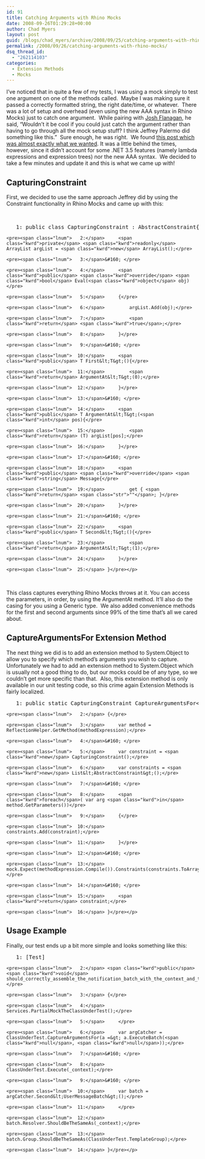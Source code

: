 ```yaml
---
id: 91
title: Catching Arguments with Rhino Mocks
date: 2008-09-26T01:29:28+00:00
author: Chad Myers
layout: post
guid: /blogs/chad_myers/archive/2008/09/25/catching-arguments-with-rhino-mocks.aspx
permalink: /2008/09/26/catching-arguments-with-rhino-mocks/
dsq_thread_id:
  - "262114103"
categories:
  - Extension Methods
  - Mocks
---
```

I’ve noticed that in quite a few of my tests, I was using a mock simply to test one argument on one of the methods called.&#160; Maybe I was making sure it passed a correctly formatted string, the right date/time, or whatever.&#160; There was a lot of setup and overhead (even using the new AAA syntax in Rhino Mocks) just to catch one argument.&#160; While pairing with [Josh Flanagan](http://joshuaflanagan.lostechies.com), he said, “Wouldn’t it be cool if you could just catch the argument rather than having to go through all the mock setup stuff? I think Jeffrey Palermo did something like this.”&#160; Sure enough, he was right.&#160; We found [this post which was almost exactly what we wanted](http://codebetter.com/blogs/jeffrey.palermo/archive/2007/10/02/generic-constraint-for-rhino-mocks-make-unit-tests-more-readable.aspx). It was a little behind the times, however, since it didn’t account for some .NET 3.5 features (namely lambda expressions and expression trees) nor the new AAA syntax.&#160; We decided to take a few minutes and update it and this is what we came up with!

## CapturingConstraint

First, we decided to use the same approach Jeffrey did by using the Constraint functionality in Rhino Mocks and came up with this:

&#160;

<div class="csharpcode-wrapper">
  <div class="csharpcode">
    <pre><span class="lnum">   1:</span> <span class="kwrd">public</span> <span class="kwrd">class</span> CapturingConstraint : AbstractConstraint{</pre>
    
    <pre><span class="lnum">   2:</span>     <span class="kwrd">private</span> <span class="kwrd">readonly</span> ArrayList argList = <span class="kwrd">new</span> ArrayList();</pre>
    
    <pre><span class="lnum">   3:</span>&#160; </pre>
    
    <pre><span class="lnum">   4:</span>     <span class="kwrd">public</span> <span class="kwrd">override</span> <span class="kwrd">bool</span> Eval(<span class="kwrd">object</span> obj)</pre>
    
    <pre><span class="lnum">   5:</span>     {</pre>
    
    <pre><span class="lnum">   6:</span>         argList.Add(obj);</pre>
    
    <pre><span class="lnum">   7:</span>         <span class="kwrd">return</span> <span class="kwrd">true</span>;</pre>
    
    <pre><span class="lnum">   8:</span>     }</pre>
    
    <pre><span class="lnum">   9:</span>&#160; </pre>
    
    <pre><span class="lnum">  10:</span>     <span class="kwrd">public</span> T First&lt;T&gt;(){</pre>
    
    <pre><span class="lnum">  11:</span>         <span class="kwrd">return</span> ArgumentAt&lt;T&gt;(0);</pre>
    
    <pre><span class="lnum">  12:</span>     }</pre>
    
    <pre><span class="lnum">  13:</span>&#160; </pre>
    
    <pre><span class="lnum">  14:</span>     <span class="kwrd">public</span> T ArgumentAt&lt;T&gt;(<span class="kwrd">int</span> pos){</pre>
    
    <pre><span class="lnum">  15:</span>         <span class="kwrd">return</span> (T) argList[pos];</pre>
    
    <pre><span class="lnum">  16:</span>     }</pre>
    
    <pre><span class="lnum">  17:</span>&#160; </pre>
    
    <pre><span class="lnum">  18:</span>     <span class="kwrd">public</span> <span class="kwrd">override</span> <span class="kwrd">string</span> Message{</pre>
    
    <pre><span class="lnum">  19:</span>         get { <span class="kwrd">return</span> <span class="str">""</span>; }</pre>
    
    <pre><span class="lnum">  20:</span>     }</pre>
    
    <pre><span class="lnum">  21:</span>&#160; </pre>
    
    <pre><span class="lnum">  22:</span>     <span class="kwrd">public</span> T Second&lt;T&gt;(){</pre>
    
    <pre><span class="lnum">  23:</span>         <span class="kwrd">return</span> ArgumentAt&lt;T&gt;(1);</pre>
    
    <pre><span class="lnum">  24:</span>     }</pre>
    
    <pre><span class="lnum">  25:</span> }</pre></p>
  </div>
</div>

&#160;

This class captures everything Rhino Mocks throws at it. You can access the parameters, in order, by using the ArgumentAt method. It’ll also do the casing for you using a Generic type.&#160; We also added convenience methods for the first and second arguments since 99% of the time that’s all we cared about.

## CaptureArgumentsFor Extension Method

The next thing we did is to add an extension method to System.Object to allow you to specify which method’s arguments you wish to capture.&#160; Unfortunately we had to add an extension method to System.Object which is usually not a good thing to do, but our mocks could be of any type, so we couldn’t get more specific than that.&#160; Also, this extension method is only available in our unit testing code, so this crime again Extension Methods is fairly localized.

<div class="csharpcode-wrapper">
  <div class="csharpcode">
    <pre><span class="lnum">   1:</span> <span class="kwrd">public</span> <span class="kwrd">static</span> CapturingConstraint CaptureArgumentsFor&lt;MOCK&gt;(<span class="kwrd">this</span> MOCK mock, Expression&lt;Action&lt;MOCK&gt;&gt; methodExpression)</pre>
    
    <pre><span class="lnum">   2:</span> {</pre>
    
    <pre><span class="lnum">   3:</span>     var method = ReflectionHelper.GetMethod(methodExpression);</pre>
    
    <pre><span class="lnum">   4:</span>&#160; </pre>
    
    <pre><span class="lnum">   5:</span>     var constraint = <span class="kwrd">new</span> CapturingConstraint();</pre>
    
    <pre><span class="lnum">   6:</span>     var constraints = <span class="kwrd">new</span> List&lt;AbstractConstraint&gt;();</pre>
    
    <pre><span class="lnum">   7:</span>&#160; </pre>
    
    <pre><span class="lnum">   8:</span>     <span class="kwrd">foreach</span>( var arg <span class="kwrd">in</span> method.GetParameters())</pre>
    
    <pre><span class="lnum">   9:</span>     {</pre>
    
    <pre><span class="lnum">  10:</span>         constraints.Add(constraint);</pre>
    
    <pre><span class="lnum">  11:</span>     }</pre>
    
    <pre><span class="lnum">  12:</span>&#160; </pre>
    
    <pre><span class="lnum">  13:</span>     mock.Expect(methodExpression.Compile()).Constraints(constraints.ToArray());</pre>
    
    <pre><span class="lnum">  14:</span>&#160; </pre>
    
    <pre><span class="lnum">  15:</span>     <span class="kwrd">return</span> constraint;</pre>
    
    <pre><span class="lnum">  16:</span> }</pre></p>
  </div>
</div>

## Usage Example

Finally, our test ends up a bit more simple and looks something like this:

<div class="csharpcode-wrapper">
  <div class="csharpcode">
    <pre><span class="lnum">   1:</span> [Test]</pre>
    
    <pre><span class="lnum">   2:</span> <span class="kwrd">public</span> <span class="kwrd">void</span> should_correctly_assemble_the_notification_batch_with_the_context_and_template_group()</pre>
    
    <pre><span class="lnum">   3:</span> {</pre>
    
    <pre><span class="lnum">   4:</span>     Services.PartialMockTheClassUnderTest();</pre>
    
    <pre><span class="lnum">   5:</span>     </pre>
    
    <pre><span class="lnum">   6:</span>     var argCatcher = ClassUnderTest.CaptureArgumentsFor(a =&gt; a.ExecuteBatch(<span class="kwrd">null</span>, <span class="kwrd">null</span>));</pre>
    
    <pre><span class="lnum">   7:</span>&#160; </pre>
    
    <pre><span class="lnum">   8:</span>     ClassUnderTest.Execute(_context);</pre>
    
    <pre><span class="lnum">   9:</span>&#160; </pre>
    
    <pre><span class="lnum">  10:</span>     var batch = argCatcher.Second&lt;UserMessageBatch&gt;();</pre>
    
    <pre><span class="lnum">  11:</span>     </pre>
    
    <pre><span class="lnum">  12:</span>     batch.Resolver.ShouldBeTheSameAs(_context);</pre>
    
    <pre><span class="lnum">  13:</span>     batch.Group.ShouldBeTheSameAs(ClassUnderTest.TemplateGroup);</pre>
    
    <pre><span class="lnum">  14:</span> }</pre></p>
  </div>
</div>